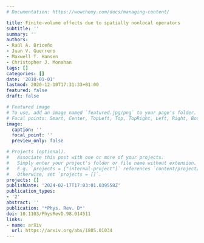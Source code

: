 ```yaml
---
# Documentation: https://wowchemy.com/docs/managing-content/

title: Finite-volume effects due to spatially nonlocal operators
subtitle: ''
summary: ''
authors:
- Raúl A. Briceño
- Juan V. Guerrero
- Maxwell T. Hansen
- Christopher J. Monahan
tags: []
categories: []
date: '2018-01-01'
lastmod: 2020-12-10T17:31:33+01:00
featured: false
draft: false

# Featured image
# To use, add an image named `featured.jpg/png` to your page's folder.
# Focal points: Smart, Center, TopLeft, Top, TopRight, Left, Right, BottomLeft, Bottom, BottomRight.
image:
  caption: ''
  focal_point: ''
  preview_only: false

# Projects (optional).
#   Associate this post with one or more of your projects.
#   Simply enter your project's folder or file name without extension.
#   E.g. `projects = ["internal-project"]` references `content/project/deep-learning/index.md`.
#   Otherwise, set `projects = []`.
projects: []
publishDate: '2024-02-17T17:03:01.039558Z'
publication_types:
- '2'
abstract: ''
publication: '*Phys. Rev. D*'
doi: 10.1103/PhysRevD.98.014511
links:
- name: arXiv
  url: https://arxiv.org/abs/1805.01034
---
```

